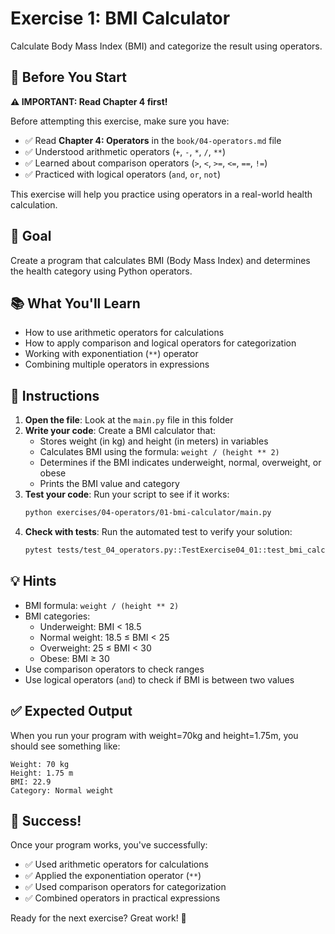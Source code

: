 # Exercise 1: BMI Calculator

Calculate Body Mass Index (BMI) and categorize the result using operators.

## 📖 Before You Start

**⚠️ IMPORTANT: Read Chapter 4 first!**

Before attempting this exercise, make sure you have:
- ✅ Read **Chapter 4: Operators** in the `book/04-operators.md` file
- ✅ Understood arithmetic operators (`+`, `-`, `*`, `/`, `**`)
- ✅ Learned about comparison operators (`>`, `<`, `>=`, `<=`, `==`, `!=`)
- ✅ Practiced with logical operators (`and`, `or`, `not`)

This exercise will help you practice using operators in a real-world health calculation.

## 🎯 Goal

Create a program that calculates BMI (Body Mass Index) and determines the health category using Python operators.

## 📚 What You'll Learn

- How to use arithmetic operators for calculations
- How to apply comparison and logical operators for categorization
- Working with exponentiation (`**`) operator
- Combining multiple operators in expressions

## 📝 Instructions

1. **Open the file**: Look at the `main.py` file in this folder
2. **Write your code**: Create a BMI calculator that:
   - Stores weight (in kg) and height (in meters) in variables
   - Calculates BMI using the formula: `weight / (height ** 2)`
   - Determines if the BMI indicates underweight, normal, overweight, or obese
   - Prints the BMI value and category
3. **Test your code**: Run your script to see if it works:
   ```bash
   python exercises/04-operators/01-bmi-calculator/main.py
   ```
4. **Check with tests**: Run the automated test to verify your solution:
   ```bash
   pytest tests/test_04_operators.py::TestExercise04_01::test_bmi_calculator_output -v
   ```

## 💡 Hints

- BMI formula: `weight / (height ** 2)`
- BMI categories:
  - Underweight: BMI < 18.5
  - Normal weight: 18.5 ≤ BMI < 25
  - Overweight: 25 ≤ BMI < 30
  - Obese: BMI ≥ 30
- Use comparison operators to check ranges
- Use logical operators (`and`) to check if BMI is between two values

## ✅ Expected Output

When you run your program with weight=70kg and height=1.75m, you should see something like:
```
Weight: 70 kg
Height: 1.75 m
BMI: 22.9
Category: Normal weight
```

## 🎉 Success!

Once your program works, you've successfully:
- ✅ Used arithmetic operators for calculations
- ✅ Applied the exponentiation operator (`**`)
- ✅ Used comparison operators for categorization
- ✅ Combined operators in practical expressions

Ready for the next exercise? Great work! 🚀